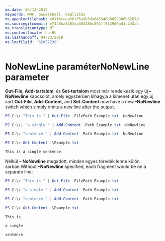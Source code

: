 ```yaml
---
ms.date: 06/12/2017
keywords: WMF, powershell, beállítás
ms.openlocfilehash: e01f6ceea361f5a9b3de645346d0652986b6267d
ms.sourcegitcommit: e7445ba8203da304286c591ff513900ad1c244a4
ms.translationtype: MT
ms.contentlocale: hu-HU
ms.lasthandoff: 04/23/2019
ms.locfileid: "62057230"
---
```

# <a name="nonewline-parameter"></a><span data-ttu-id="81da1-102">NoNewLine paraméter</span><span class="sxs-lookup"><span data-stu-id="81da1-102">NoNewLine parameter</span></span>
<span data-ttu-id="81da1-103">**Out-File**, **Add-tartalom**, és **Set-tartalom** most már rendelkezik egy új **– NoNewline** kapcsolót, amely egyszerűen kihagyja a kimenet után egy új sort.</span><span class="sxs-lookup"><span data-stu-id="81da1-103">**Out-File**, **Add-Content**, and **Set-Content** now have a new **–NoNewline** switch which simply omits a new line after the output.</span></span>
```powershell
PS C:\> "This is " | Out-File -FilePath Example.txt -NoNewline

PS C:\>; "a single " | Add-Content -Path Example.txt -NoNewline

PS C:\> "sentence." | Add-Content -Path Example.txt -NoNewline

PS C:\> Get-Content .\Example.txt

This is a single sentence.
```
<span data-ttu-id="81da1-104">Nélkül **– NoNewline** megadott, minden egyes töredék lenne külön sorban:</span><span class="sxs-lookup"><span data-stu-id="81da1-104">Without **–NoNewline** specified, each fragment would be on a separate line:</span></span>
```powershell
PS C:\> "This is " | Out-File -FilePath Example.txt

PS C:\> "a single " | Add-Content -Path Example.txt

PS C:\> "sentence." | Add-Content -Path Example.txt

PS C:\> Get-Content .\Example.txt

This is

a single

sentence.
```
